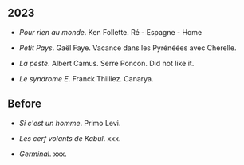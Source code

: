 ## 2023

- *Pour rien au monde*. Ken Follette. Ré - Espagne - Home

- *Petit Pays*. Gaël Faye. Vacance dans les Pyrénéées avec Cherelle.

- *La peste*. Albert Camus. Serre Poncon. Did not like it.

- *Le syndrome E*. Franck Thilliez. Canarya.


## Before

- *Si c'est un homme*. Primo Levi.

- *Les cerf volants de Kabul*. xxx.

- *Germinal*. xxx.


<br>
